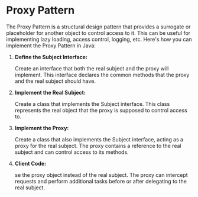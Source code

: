 # Proxy Pattern

The Proxy Pattern is a structural design pattern that provides a surrogate or placeholder for another object to control access to it. This can be useful for implementing lazy loading, access control, logging, etc. Here's how you can implement the Proxy Pattern in Java:

1. **Define the Subject Interface:**

    Create an interface that both the real subject and the proxy will implement. This interface declares the common methods that the proxy and the real subject should have.

2. **Implement the Real Subject:**

    Create a class that implements the Subject interface. This class represents the real object that the proxy is supposed to control access to.
3. **Implement the Proxy:**

    Create a class that also implements the Subject interface, acting as a proxy for the real subject. The proxy contains a reference to the real subject and can control access to its methods.

4. **Client Code:**

    se the proxy object instead of the real subject. The proxy can intercept requests and perform additional tasks before or after delegating to the real subject.

